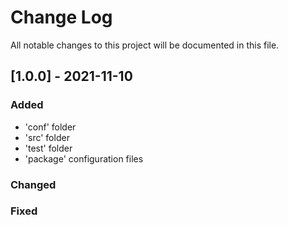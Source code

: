 # Change Log
All notable changes to this project will be documented in this file.


## [1.0.0] - 2021-11-10

### Added

  * 'conf' folder
  * 'src' folder
  * 'test' folder
  * 'package' configuration files

### Changed

### Fixed
